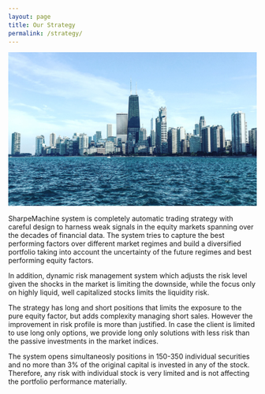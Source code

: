 ```yaml
---
layout: page
title: Our Strategy
permalink: /strategy/
---
```

<img src="img/IMG_35.jpg"  >

SharpeMachine system is completely automatic trading strategy with careful design to harness weak signals in the equity markets spanning over the decades of financial data. The system tries to capture the best performing factors over different market regimes and build a diversified portfolio taking into account the uncertainty of the future regimes and best performing equity factors. 

In addition, dynamic risk management system which adjusts the risk level given the shocks in the market is limiting the downside, while the focus only on highly liquid, well capitalized stocks limits the liquidity risk. 

The strategy has long and short positions that limits the exposure to the pure equity factor, but adds complexity managing short sales. However the improvement in risk profile is more than justified. In case the client is limited to use long only options, we provide long only solutions with less risk than the passive investments in the market indices. 

The system opens simultaneosly positions in 150-350 individual securities and no more than 3% of the original capital is invested in any of the stock. Therefore, any risk with individual stock is very limited and is not affecting the portfolio performance materially. 
